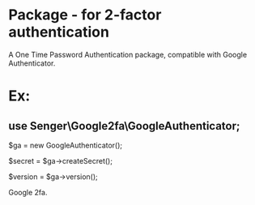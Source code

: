 # Package - for 2-factor authentication


A One Time Password Authentication package, compatible with Google Authenticator.

# Ex:

## use Senger\Google2fa\GoogleAuthenticator;

 $ga = new GoogleAuthenticator();

 $secret  = $ga->createSecret();
 
 $version = $ga->version();


Google 2fa.

